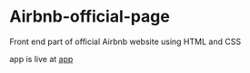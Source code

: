 # Airbnb-official-page
Front end part of official Airbnb website using HTML and CSS

app is live at [app](https://shreyashnand.github.io/Airbnb/)
